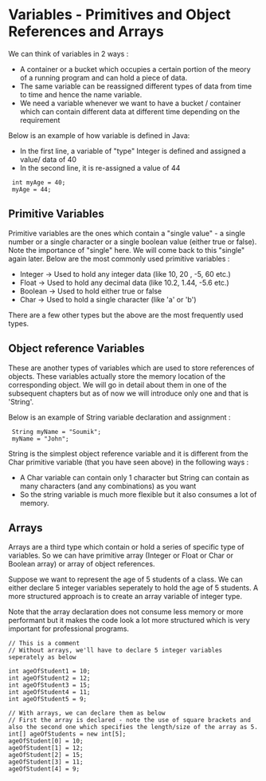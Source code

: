 # Variables - Primitives and Object References and Arrays

We can think of variables in 2 ways :
- A container or a bucket which occupies a certain portion of the meory of a running program and can hold a piece of data.
- The same variable can be reassigned different types of data from time to time and hence the name variable.
- We need a variable whenever we want to have a bucket / container which can contain different data at different time depending on the requirement


Below is an example of how  variable is defined in Java:
- In the first line, a variable of "type" Integer is defined and assigned a value/ data of 40
- In the second line, it is re-assigned a value of 44 

```
 int myAge = 40;
 myAge = 44;
```


## Primitive Variables
   Primitive variables are the ones which contain a "single value" - a single number or a single character or a single boolean value (either true or false).  Note the importance of "single" here. We will come back to this "single" again later.
   Below are the most commonly used primitive variables :
   - Integer  -> Used to hold any integer data (like 10, 20 , -5, 60 etc.)
   - Float    -> Used to hold any decimal data (like 10.2, 1.44, -5.6 etc.)
   - Boolean  -> Used to hold either true or false 
   - Char     -> Used to hold a single character (like 'a' or 'b')

 There are a few other types but the above are the most frequently used types.   


## Object reference Variables
   These are another types of variables which are used to store references of objects. These variables actually store the memory location of the corresponding object. We will go in detail about them in one of the subsequent chapters but as of now we will introduce only one and that is 'String'.

   Below is an example of String variable declaration and assignment :

```
 String myName = "Soumik";
 myName = "John";
```   
   String is the simplest object reference variable and it is different from the Char primitive variable (that you have seen above) in the following ways :
   - A Char variable can contain only 1 character but String can contain as many characters (and any combinations) as you want
   - So the string variable is much more flexible but it also consumes a lot of memory.

## Arrays
   Arrays are a third type which contain or hold a series of specific type of variables. So we can have primitive array (Integer or Float or Char or Boolean array) or array of object references.  

   Suppose we want to represent the age of 5 students of a class. We can either declare 5 integer variables seperately to hold the age of 5 students. A more structured approach is to create an array variable of integer type. 
   
   Note that the array declaration does not consume less memory or more performant but it makes the code look a lot more structured which is very important for professional programs.

   ```
   // This is a comment 
   // Without arrays, we'll have to declare 5 integer variables seperately as below

   int ageOfStudent1 = 10;
   int ageOfStudent2 = 12;
   int ageOfStudent3 = 15;
   int ageOfStudent4 = 11;
   int ageOfStudent5 = 9;

   // With arrays, we can declare them as below
   // First the array is declared - note the use of square brackets and also the second one which specifies the length/size of the array as 5.
   int[] ageOfStudents = new int[5];
   ageOfStudent[0] = 10;
   ageOfStudent[1] = 12;
   ageOfStudent[2] = 15;
   ageOfStudent[3] = 11;
   ageOfStudent[4] = 9;
```  
